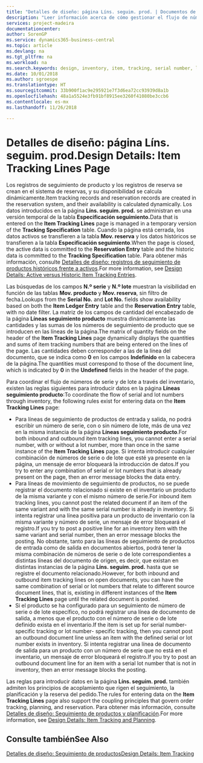 ```yaml
---
title: "Detalles de diseño: página Líns. seguim. prod. | Documentos de Microsoft"
description: "Leer información acerca de cómo gestionar el flujo de números de serie y números de lote en el inventario."
services: project-madeira
documentationcenter: 
author: SorenGP
ms.service: dynamics365-business-central
ms.topic: article
ms.devlang: na
ms.tgt_pltfrm: na
ms.workload: na
ms.search.keywords: design, inventory, item, tracking, serial number, lot number
ms.date: 10/01/2018
ms.author: sgroespe
ms.translationtype: HT
ms.sourcegitcommit: 33b900f1ac9e295921e7f3d6ea72cc93939d8a1b
ms.openlocfilehash: 48a1a5524e3fb91bf8915ee3260f41080be3ccb6
ms.contentlocale: es-mx
ms.lasthandoff: 11/26/2018

---
```

# <a name="design-details-item-tracking-lines-page"></a><span data-ttu-id="355a8-103">Detalles de diseño: página Líns. seguim. prod.</span><span class="sxs-lookup"><span data-stu-id="355a8-103">Design Details: Item Tracking Lines Page</span></span>
<span data-ttu-id="355a8-104">Los registros de seguimiento de producto y los registros de reserva se crean en el sistema de reservas, y su disponibilidad se calcula dinámicamente.</span><span class="sxs-lookup"><span data-stu-id="355a8-104">Item tracking records and reservation records are created in the reservation system, and their availability is calculated dynamically.</span></span> <span data-ttu-id="355a8-105">Los datos introducidos en la página **Líns. seguim. prod.** se administran en una versión temporal de la tabla **Especificación seguimiento.**</span><span class="sxs-lookup"><span data-stu-id="355a8-105">Data that is entered on the **Item Tracking Lines** page is managed in a temporary version of the **Tracking Specification** table.</span></span> <span data-ttu-id="355a8-106">Cuando la página está cerrada, los datos activos se transfieren a la tabla **Mov. reserva** y los datos históricos se transfieren a la tabla **Especificación seguimiento**.</span><span class="sxs-lookup"><span data-stu-id="355a8-106">When the page is closed, the active data is committed to the **Reservation Entry** table and the historic data is committed to the **Tracking Specification** table.</span></span> <span data-ttu-id="355a8-107">Para obtener más información, consulte [Detalles de diseño: registros de seguimiento de productos históricos frente a activos](design-details-active-versus-historic-item-tracking-entries.md).</span><span class="sxs-lookup"><span data-stu-id="355a8-107">For more information, see [Design Details: Active versus Historic Item Tracking Entries](design-details-active-versus-historic-item-tracking-entries.md).</span></span>  
  
<span data-ttu-id="355a8-108">Las búsquedas de los campos **N.º serie** y **N.º lote** muestran la visibilidad en función de las tablas **Mov. producto** y **Mov. reserva**, sin filtro de fecha.</span><span class="sxs-lookup"><span data-stu-id="355a8-108">Lookups from the **Serial No.** and **Lot No.** fields show availability based on both the **Item Ledger Entry** table and the **Reservation Entry** table, with no date filter.</span></span> <span data-ttu-id="355a8-109">La matriz de los campos de cantidad del encabezado de la página **Líneas seguimiento producto** muestra dinámicamente las cantidades y las sumas de los números de seguimiento de producto que se introducen en las líneas de la página.</span><span class="sxs-lookup"><span data-stu-id="355a8-109">The matrix of quantity fields on the header of the **Item Tracking Lines** page dynamically displays the quantities and sums of item tracking numbers that are being entered on the lines of the page.</span></span> <span data-ttu-id="355a8-110">Las cantidades deben corresponder a las de la línea del documento, que se indica como **0** en los campos **Indefinido** en la cabecera de la página.</span><span class="sxs-lookup"><span data-stu-id="355a8-110">The quantities must correspond to those of the document line, which is indicated by **0** in the **Undefined** fields in the header of the page.</span></span>  
  
<span data-ttu-id="355a8-111">Para coordinar el flujo de números de serie y de lote a través del inventario, existen las reglas siguientes para introducir datos en la página **Líneas seguimiento producto**:</span><span class="sxs-lookup"><span data-stu-id="355a8-111">To coordinate the flow of serial and lot numbers through inventory, the following rules exist for entering data on the **Item Tracking Lines** page:</span></span>  
  
* <span data-ttu-id="355a8-112">Para líneas de seguimiento de productos de entrada y salida, no podrá escribir un número de serie, con o sin número de lote, más de una vez en la misma instancia de la página **Líneas seguimiento producto**.</span><span class="sxs-lookup"><span data-stu-id="355a8-112">For both inbound and outbound item tracking lines, you cannot enter a serial number, with or without a lot number, more than once in the same instance of the **Item Tracking Lines** page.</span></span> <span data-ttu-id="355a8-113">Si intenta introducir cualquier combinación de números de serie o de lote que esté ya presente en la página, un mensaje de error bloqueará la introducción de datos.</span><span class="sxs-lookup"><span data-stu-id="355a8-113">If you try to enter any combination of serial or lot numbers that is already present on the page, then an error message blocks the data entry.</span></span>  
* <span data-ttu-id="355a8-114">Para líneas de movimiento de seguimiento de productos, no se puede registrar el documento relacionado si existe en el inventario un producto de la misma variante y con el mismo número de serie.</span><span class="sxs-lookup"><span data-stu-id="355a8-114">For inbound item tracking lines, you cannot post the related document if an item of the same variant and with the same serial number is already in inventory.</span></span> <span data-ttu-id="355a8-115">Si intenta registrar una línea positiva para un producto de inventario con la misma variante y número de serie, un mensaje de error bloqueará el registro.</span><span class="sxs-lookup"><span data-stu-id="355a8-115">If you try to post a positive line for an inventory item with the same variant and serial number, then an error message blocks the posting.</span></span> <span data-ttu-id="355a8-116">No obstante, tanto para las líneas de seguimiento de productos de entrada como de salida en documentos abiertos, podrá tener la misma combinación de números de serie o de lote correspondientes a distintas líneas del documento de origen, es decir, que existan en distintas instancias de la página **Líns. seguim. prod.** hasta que se registre el documento relacionado.</span><span class="sxs-lookup"><span data-stu-id="355a8-116">However, for both inbound and outbound item tracking lines on open documents, you can have the same combination of serial or lot numbers that relate to different source document lines, that is, existing in different instances of the **Item Tracking Lines** page until the related document is posted.</span></span>  
* <span data-ttu-id="355a8-117">Si el producto se ha configurado para un seguimiento de número de serie o de lote específico, no podrá registrar una línea de documento de salida, a menos que el producto con el número de serie o de lote definido exista en el inventario.</span><span class="sxs-lookup"><span data-stu-id="355a8-117">If the item is set up for serial number-specific tracking or lot number- specific tracking, then you cannot post an outbound document line unless an item with the defined serial or lot number exists in inventory.</span></span> <span data-ttu-id="355a8-118">Si intenta registrar una línea de documento de salida para un producto con un número de serie que no está en el inventario, un mensaje de error bloqueará el registro.</span><span class="sxs-lookup"><span data-stu-id="355a8-118">If you try to post an outbound document line for an item with a serial lot number that is not in inventory, then an error message blocks the posting.</span></span>  
  
<span data-ttu-id="355a8-119">Las reglas para introducir datos en la página **Líns. seguim. prod.** también admiten los principios de acoplamiento que rigen el seguimiento, la planificación y la reserva del pedido.</span><span class="sxs-lookup"><span data-stu-id="355a8-119">The rules for entering data on the **Item Tracking Lines** page also support the coupling principles that govern order tracking, planning, and reservation.</span></span> <span data-ttu-id="355a8-120">Para obtener más información, consulte [Detalles de diseño: Seguimiento de productos y planificación](design-details-item-tracking-and-planning.md).</span><span class="sxs-lookup"><span data-stu-id="355a8-120">For more information, see [Design Details: Item Tracking and Planning](design-details-item-tracking-and-planning.md).</span></span>  
  
## <a name="see-also"></a><span data-ttu-id="355a8-121">Consulte también</span><span class="sxs-lookup"><span data-stu-id="355a8-121">See Also</span></span>  
[<span data-ttu-id="355a8-122">Detalles de diseño: Seguimiento de productos</span><span class="sxs-lookup"><span data-stu-id="355a8-122">Design Details: Item Tracking</span></span>](design-details-item-tracking.md)
